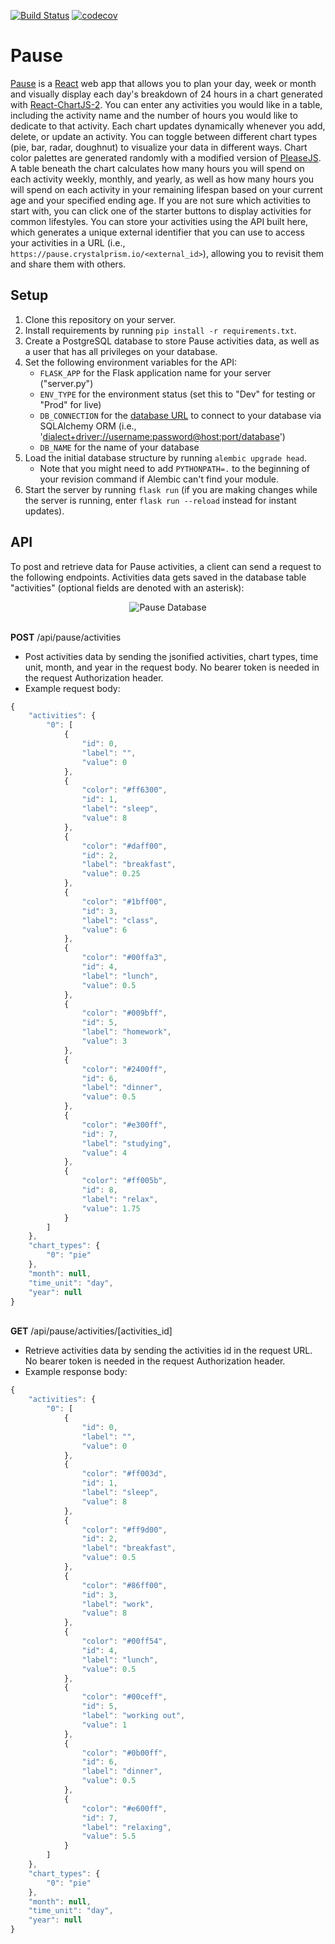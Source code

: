 [![Build Status](https://travis-ci.org/estherh5/pause_api.svg?branch=master)](https://travis-ci.org/estherh5/pause_api)
[![codecov](https://codecov.io/gh/estherh5/pause_api/branch/master/graph/badge.svg)](https://codecov.io/gh/estherh5/pause_api)

# Pause
[Pause](https://pause.crystalprism.io/) is a [React](https://reactjs.org/) web app that allows you to plan your day, week or month and visually display each day's breakdown of 24 hours in a chart generated with [React-ChartJS-2](http://jerairrest.github.io/react-chartjs-2/). You can enter any activities you would like in a table, including the activity name and the number of hours you would like to dedicate to that activity. Each chart updates dynamically whenever you add, delete, or update an activity. You can toggle between different chart types (pie, bar, radar, doughnut) to visualize your data in different ways. Chart color palettes are generated randomly with a modified version of [PleaseJS](https://github.com/Fooidge/PleaseJS). A table beneath the chart calculates how many hours you will spend on each activity weekly, monthly, and yearly, as well as how many hours you will spend on each activity in your remaining lifespan based on your current age and your specified ending age. If you are not sure which activities to start with, you can click one of the starter buttons to display activities for common lifestyles. You can store your activities using the API built here, which generates a unique external identifier that you can use to access your activities in a URL (i.e., `https://pause.crystalprism.io/<external_id>`), allowing you to revisit them and share them with others.

## Setup
1. Clone this repository on your server.
2. Install requirements by running `pip install -r requirements.txt`.
3. Create a PostgreSQL database to store Pause activities data, as well as a user that has all privileges on your database.
4. Set the following environment variables for the API:
    * `FLASK_APP` for the Flask application name for your server ("server.py")
    * `ENV_TYPE` for the environment status (set this to "Dev" for testing or "Prod" for live)
    * `DB_CONNECTION` for the [database URL](http://docs.sqlalchemy.org/en/latest/core/engines.html#database-urls) to connect to your database via SQLAlchemy ORM (i.e., '<dialect+driver://username:password@host:port/database>')
    * `DB_NAME` for the name of your database
5. Load the initial database structure by running `alembic upgrade head`.
    * Note that you might need to add `PYTHONPATH=.` to the beginning of your revision command if Alembic can't find your module.
6. Start the server by running `flask run` (if you are making changes while the server is running, enter `flask run --reload` instead for instant updates).

## API
To post and retrieve data for Pause activities, a client can send a request to the following endpoints. Activities data gets saved in the database table "activities" (optional fields are denoted with an asterisk):
<p align="center"><img title="Pause Database" src ="images/pause-database.png" /></p>

\
**POST** /api/pause/activities
* Post activities data by sending the jsonified activities, chart types, time unit, month, and year in the request body. No bearer token is needed in the request Authorization header.
* Example request body:
```javascript
{
    "activities": {
        "0": [
            {
                "id": 0,
                "label": "",
                "value": 0
            },
            {
                "color": "#ff6300",
                "id": 1,
                "label": "sleep",
                "value": 8
            },
            {
                "color": "#daff00",
                "id": 2,
                "label": "breakfast",
                "value": 0.25
            },
            {
                "color": "#1bff00",
                "id": 3,
                "label": "class",
                "value": 6
            },
            {
                "color": "#00ffa3",
                "id": 4,
                "label": "lunch",
                "value": 0.5
            },
            {
                "color": "#009bff",
                "id": 5,
                "label": "homework",
                "value": 3
            },
            {
                "color": "#2400ff",
                "id": 6,
                "label": "dinner",
                "value": 0.5
            },
            {
                "color": "#e300ff",
                "id": 7,
                "label": "studying",
                "value": 4
            },
            {
                "color": "#ff005b",
                "id": 8,
                "label": "relax",
                "value": 1.75
            }
        ]
    },
    "chart_types": {
        "0": "pie"
    },
    "month": null,
    "time_unit": "day",
    "year": null
}
```

\
**GET** /api/pause/activities/[activities_id]
* Retrieve activities data by sending the activities id in the request URL. No bearer token is needed in the request Authorization header.
* Example response body:
```javascript
{
    "activities": {
        "0": [
            {
                "id": 0,
                "label": "",
                "value": 0
            },
            {
                "color": "#ff003d",
                "id": 1,
                "label": "sleep",
                "value": 8
            },
            {
                "color": "#ff9d00",
                "id": 2,
                "label": "breakfast",
                "value": 0.5
            },
            {
                "color": "#86ff00",
                "id": 3,
                "label": "work",
                "value": 8
            },
            {
                "color": "#00ff54",
                "id": 4,
                "label": "lunch",
                "value": 0.5
            },
            {
                "color": "#00ceff",
                "id": 5,
                "label": "working out",
                "value": 1
            },
            {
                "color": "#0b00ff",
                "id": 6,
                "label": "dinner",
                "value": 0.5
            },
            {
                "color": "#e600ff",
                "id": 7,
                "label": "relaxing",
                "value": 5.5
            }
        ]
    },
    "chart_types": {
        "0": "pie"
    },
    "month": null,
    "time_unit": "day",
    "year": null
}
```
